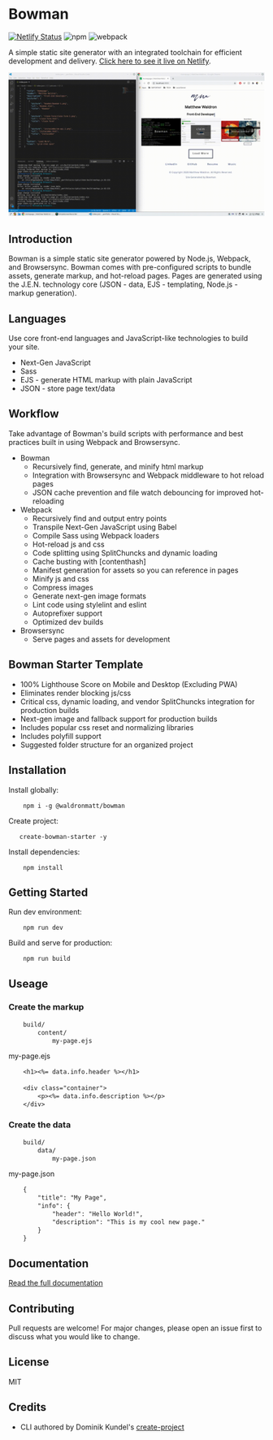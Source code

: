 # Bowman

[![Netlify Status](https://api.netlify.com/api/v1/badges/981f8252-c7bd-4215-8b05-60aee8402a2d/deploy-status)](https://app.netlify.com/sites/bowman/deploys) ![npm](https://img.shields.io/npm/v/@waldronmatt/bowman) ![webpack](https://img.shields.io/badge/webpack-4.43.0-green)

A simple static site generator with an integrated toolchain for efficient development and delivery. [Click here to see it live on Netlify](https://bowman.netlify.app).

![](bowman.gif)

## Introduction

Bowman is a simple static site generator powered by Node.js, Webpack, and Browsersync. Bowman comes with pre-configured scripts to bundle assets, generate markup, and hot-reload pages. Pages are generated using the J.E.N. technology core (JSON - data, EJS - templating, Node.js - markup generation).

## Languages
Use core front-end languages and JavaScript-like technologies to build your site.
- Next-Gen JavaScript
- Sass
- EJS - generate HTML markup with plain JavaScript
- JSON - store page text/data

## Workflow
Take advantage of Bowman's build scripts with performance and best practices built in using Webpack and Browsersync.
- Bowman
    - Recursively find, generate, and minify html markup
    - Integration with Browsersync and Webpack middleware to hot reload pages
    - JSON cache prevention and file watch debouncing for improved hot-reloading
- Webpack
    - Recursively find and output entry points
    - Transpile Next-Gen JavaScript using Babel
    - Compile Sass using Webpack loaders
    - Hot-reload js and css
    - Code splitting using SplitChuncks and dynamic loading
    - Cache busting with [contenthash]
    - Manifest generation for assets so you can reference in pages
    - Minify js and css
    - Compress images
    - Generate next-gen image formats
    - Lint code using stylelint and eslint
    - Autoprefixer support
    - Optimized dev builds
- Browsersync
    - Serve pages and assets for development

## Bowman Starter Template
- 100% Lighthouse Score on Mobile and Desktop (Excluding PWA)
- Eliminates render blocking js/css
- Critical css, dynamic loading, and vendor SplitChuncks integration for production builds
- Next-gen image and fallback support for production builds
- Includes popular css reset and normalizing libraries
- Includes polyfill support
- Suggested folder structure for an organized project

## Installation

Install globally:

        npm i -g @waldronmatt/bowman

Create project:

       create-bowman-starter -y
        
Install dependencies:

        npm install

## Getting Started

Run dev environment:

        npm run dev

Build and serve for production:

        npm run build

## Useage

### Create the markup

        build/
            content/
                my-page.ejs

my-page.ejs

        <h1><%= data.info.header %></h1>

        <div class="container">
            <p><%= data.info.description %></p>
        </div>

### Create the data

        build/
            data/
                my-page.json

my-page.json

        {
            "title": "My Page",
            "info": {
                "header": "Hello World!",
                "description": "This is my cool new page."
            }
        }

## Documentation
[Read the full documentation](https://waldronmatt.github.io/bowman/)

## Contributing

Pull requests are welcome! For major changes, please open an issue first to discuss what you would like to change.

## License

MIT

## Credits

- CLI authored by Dominik Kundel's [create-project](https://github.com/dkundel/create-project)
